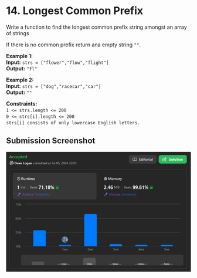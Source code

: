 # 14. Longest Common Prefix

Write a function to find the longest common prefix string amongst an array of strings

If there is no common prefix return ana empty string `""`. 

**Example 1:**  
    **Input:** `strs = ["flower","flow","flight"]`  
    **Output:** `"fl"`   

**Example 2:**  
    **Input:** `strs = ["dog","racecar","car"]`  
    **Output:** `""`   

**Constraints:**  
    `1 <= strs.length <= 200`  
    `0 <= strs[i].length <= 200`  
    `strs[i] consists of only lowercase English letters.`  

## Submission Screenshot

![Image](./longest-common-prefix.png)